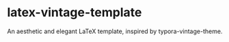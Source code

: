 # latex-vintage-template
An aesthetic and elegant LaTeX template, inspired by typora-vintage-theme.

